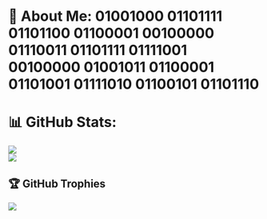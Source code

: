 # 💫 About Me: 01001000 01101111 01101100 01100001 00100000 01110011 01101111 01111001 00100000 01001011 01100001 01101001 01111010 01100101 01101110

# 📊 GitHub Stats:

![](https://github-readme-stats.vercel.app/api?username=ByKaizen&theme=shadow_green&hide_border=false&include_all_commits=false&count_private=false)<br/>
![](https://github-readme-streak-stats.herokuapp.com/?user=ByKaizen&theme=shadow_green&hide_border=false)<br/>

## 🏆 GitHub Trophies
![](https://github-profile-trophy.vercel.app/?username=ByKaizen&theme=shadow_green&no-frame=false&no-bg=true&margin-w=4)
